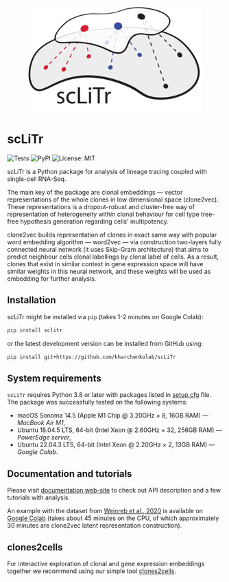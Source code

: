 <p align="center"><a href="https://sclitr.readthedocs.io/en/latest/"><img src="docs/source/logo.png" height="250"></a></p>

# scLiTr

![Tests](https://github.com/kharchenkolab/scLiTr/actions/workflows/tests.yaml/badge.svg)
![PyPI](https://img.shields.io/pypi/v/sclitr)
![License: MIT](https://img.shields.io/badge/License-MIT-yellow.svg)

scLiTr is a Python package for analysis of lineage tracing coupled with single-cell RNA-Seq.

The main key of the package are clonal embeddings — vector representations of the whole clones
in low dimensional space (clone2vec). These representations is a dropout-robust and cluster-free
way of representation of heterogeneity within clonal behaviour for cell type tree-free hypothesis
generation regarding cells' multipotency.

clone2vec builds representation of clones in exact same way with popular word embedding algorithm — word2vec —
via construction two-layers fully connected neural network (it uses Skip-Gram architecture) that
aims to predict neighbour cells clonal labellings by clonal label of cells. As a result, clones that exist in
similar context in gene expression space will have similar weights in this neural network, and these weights
will be used as embedding for further analysis.

## Installation

scLiTr might be installed via `pip` (takes 1-2 minutes on Google Colab):
```bash
pip install sclitr
```
or the latest development version can be installed from GitHub using:
```bash
pip install git+https://github.com/kharchenkolab/scLiTr
```

## System requirements

`scLiTr` requires Python 3.8 or later with packages listed in [setup.cfg](setup.cfg) file. The package was successfully tested
on the following systems:

* macOS Sonoma 14.5 (Apple M1 Chip @ 3.20GHz × 8, 16GB RAM) — *MacBook Air M1*,
* Ubuntu 18.04.5 LTS, 64-bit (Intel Xeon @ 2.60GHz × 32, 256GB RAM) — *PowerEdge server*,
* Ubuntu 22.04.3 LTS, 64-bit (Intel Xeon @ 2.20GHz × 2, 13GB RAM) — *Google Colab*.

## Documentation and tutorials

Please visit [documentation web-site](https://sclitr.readthedocs.io/en/latest/) to check out API description and a few
tutorials with analysis.

An example with the dataset from [Weinreb et al., 2020](https://www.science.org/doi/10.1126/science.aaw3381) is available on
[Google Colab](https://colab.research.google.com/github/kharchenkolab/scLiTr/blob/main/docs/source/Basic_usage.ipynb)
(takes about 45 minutes on the CPU, of which approximately 30 minutes are clone2vec latent representation construction).

## clones2cells

For interactive exploration of clonal and gene expression embeddings together we recommend using
our simple tool [clones2cells](https://github.com/serjisa/clones2cells_app).
